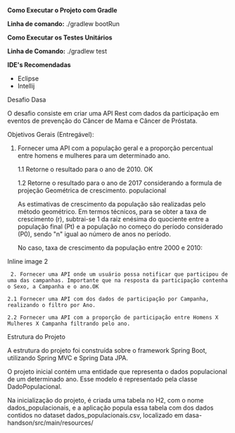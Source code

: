 **Como Executar o Projeto com Gradle**

**Linha de comando:** ./gradlew bootRun


**Como Executar os Testes Unitários**

**Linha de Comando:** ./gradlew test

**IDE's Recomendadas**

- Eclipse
- Intellij


Desafio Dasa

O desafio consiste em criar uma API Rest com dados da participação em eventos de prevenção do Câncer de Mama e Câncer de Próstata.

Objetivos Gerais (Entregável):

1. Fornecer uma API com a população geral e a proporção percentual entre homens e mulheres para um determinado ano.
    
    1.1 Retorne o resultado para o ano de 2010. OK
    
    1.2 Retorne o resultado para o ano de 2017 considerando a formula de projeção Geométrica de crescimento. populacional

    As estimativas de crescimento da população são realizadas pelo método geométrico. Em termos técnicos, para se obter a taxa de crescimento (r), subtrai-se 1 da raiz enésima do quociente entre a população final (Pt) e a população no começo do período considerado (P0), sendo "n" igual ao número de anos no período.

    No caso, taxa de crescimento da população entre 2000 e 2010:

Inline image 2

     2. Fornecer uma API onde um usuário possa notificar que participou de uma das campanhas. Importante que na resposta da participação contenha o Sexo, a Campanha e o ano.OK
     
    2.1 Fornecer uma API com dos dados de participação por Campanha, realizando o filtro por Ano.
    
    2.2 Fornecer uma API com a proporção de participação entre Homens X Mulheres X Campanha filtrando pelo ano.

Estrutura do Projeto

A estrutura do projeto foi construída sobre o framework Spring Boot, utilizando Spring MVC e Spring Data JPA.

O projeto inicial contém uma entidade que representa o dados populacional de um determinado ano. Esse modelo é representado pela classe DadoPopulacional.

Na inicialização do projeto, é criada uma tabela no H2, com o nome dados_populacionais, e a aplicação popula essa tabela com dos dados contidos no dataset dados_populacionais.csv, localizado em dasa-handson/src/main/resources/